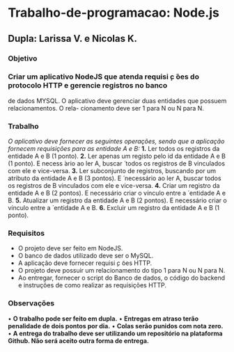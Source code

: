 # Trabalho-de-programacao: Node.js
## Dupla: Larissa V. e Nicolas K.

### Objetivo
### Criar um aplicativo NodeJS que atenda requisi ̧c ̃oes do protocolo HTTP e gerencie registros no banco
de dados MYSQL. O aplicativo deve gerenciar duas entidades que possuem relacionamentos. O rela-
cionamento deve ser 1 para N ou N para N.

### Trabalho
*O aplicativo deve fornecer as seguintes operações, sendo que a aplicação fornecem requisições para as
entidade A e B:*
**1.** Ler todos os registros da entidade A e B (1 ponto).
**2.** Ler apenas um registo pelo id da entidade A e B (1 ponto). E necess ́ario ao ler A, buscar  ́
todos os registros de B vinculados com ele e vice-versa.
**3.** Ler subconjunto de registros, buscando por um atributo da entidade A e B (3 pontos). E ́
necessário ao ler A, buscar todos os registros de B vinculados com ele e vice-versa.
**4.** Criar um registro da entidade A e B (2 pontos). E necessário criar o vínculo entre a  ́
entidade A e B.
**5.** Atualizar um registro da entidade A e B (2 pontos). E necessário criar o vínculo entre a  ́
entidade A e B.
**6.** Excluir um registro da entidade A e B (1 ponto).

### Requisitos
- O projeto deve ser feito em NodeJS.
- O banco de dados utilizado deve ser o MySQL.
- A aplicação deve fornecer requisi ̧c ̃oes HTTP.
- O projeto deve possuir um relacionamento do tipo 1 para N ou N para N.
- Ao entregar, fornecer o script do Banco de dados, o código do backend e instruções de como
realizar as requisições HTTP.

### Observações
• **O trabalho pode ser feito em dupla.**
• **Entregas em atraso terão penalidade de dois pontos por dia.**
• **Colas serão punidos com nota zero.**
• **A entrega do trabalho deve ser utilizando um repositório na plataforma Github. Não
será aceito outra forma de entrega.**

